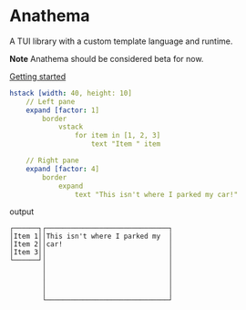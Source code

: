 # Anathema

A TUI library with a custom template language and runtime.

**Note** Anathema should be considered beta for now.

[Getting started](https://togglebyte.github.io/anathema-guide/)

```yml
hstack [width: 40, height: 10]
    // Left pane
    expand [factor: 1]
        border
            vstack
                for item in [1, 2, 3]
                    text "Item " item

    // Right pane
    expand [factor: 4]
        border
            expand
                text "This isn't where I parked my car!"
```
output
```
┌──────┐┌──────────────────────────────┐
│Item 1││This isn't where I parked my  │
│Item 2││car!                          │
│Item 3││                              │
└──────┘│                              │
        │                              │
        │                              │
        │                              │
        │                              │
        └──────────────────────────────┘
```
